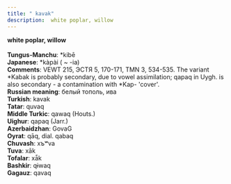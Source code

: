```yaml
---
title: " kavak"
description:  white poplar, willow
---
```

<p data-pagefind-weight="0.5">
<strong> white poplar, willow</strong><br><br>
<strong>Tungus-Manchu</strong>:  *kibē<br>
<strong>Japanese</strong>:  *kàpài ( ~ -ia)<br>
<strong>Comments</strong>:  VEWT 215, ЭСТЯ 5, 170-171, TMN 3, 534-535. The variant *Kabak is probably secondary, due to vowel assimilation; qapaq in Uygh. is also secondary - a contamination with *Kap- 'cover'.<br>
<strong>Russian meaning</strong>:  белый тополь, ива<br>
<strong>Turkish</strong>:  kavak<br>
<strong>Tatar</strong>:  quvaq<br>
<strong>Middle Turkic</strong>:  qawaq (Houts.)<br>
<strong>Uighur</strong>:  qapaq (Jarr.)<br>
<strong>Azerbaidzhan</strong>:  GovaG<br>
<strong>Oyrat</strong>:  qāq, dial. qabaq<br>
<strong>Chuvash</strong>:  хъʷva<br>
<strong>Tuva</strong>:  xāk<br>
<strong>Tofalar</strong>:  xā̃k<br>
<strong>Bashkir</strong>:  qɨwaq<br>
<strong>Gagauz</strong>:  qavaq<br>

</p>
